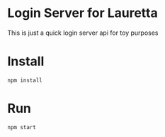 # Login Server for Lauretta
This is just a quick login server api for toy purposes

# Install
```console
npm install
```

# Run

```console
npm start
```